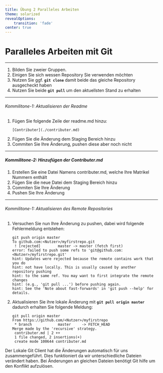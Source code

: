 ```yaml
---
title: Übung 2 Paralleles Arbeiten
theme: solarized
revealOptions:
    transition: 'fade'
center: true
---
```

# Paralleles Arbeiten mit Git

---
1. Bilden Sie zweier Gruppen. 
2. Einigen Sie sich wessen Repository Sie verwenden möchten
3. Nutzen Sie ggf. **`git clone`** damit beide das gleiche Repository ausgecheckt haben
4. Nutzen Sie beide **`git pull`** um den aktuellsten Stand zu erhalten

---
###### Kommilitone-1: Aktualisieren der Readme
1. Fügen Sie folgende Zeile der readme.md hinzu:
    ```
    [Contributer](./contributer.md)
    ```
2. Fügen Sie die Änderung dem Staging Bereich hinzu
3. Commiten Sie Ihre Änderung, pushen diese aber noch nicht

---
##### Kommilitone-2: Hinzufügen der Contributer.md
1. Erstellen Sie eine Datei Namens contributer.md, welche Ihre Matrikel Nummern enthält
2. Fügen Sie die neue Datei dem Staging Bereich hinzu
3. Commiten Sie Ihre Änderung
4. Pushen Sie Ihre Änderung 

---
###### Kommilitone-1: Aktualisieren des Remote Repositories
1. Versuchen Sie nun Ihre Änderung zu pushen, dabei wird folgende Fehlermeldung entstehen:
    ```
    git push origin master
    To github.com:<Nutzer>/myfirstrepo.git
     ! [rejected]        master -> master (fetch first)
    error: failed to push some refs to 'git@github.com:<Nutzer>/myfirstrepo.git'
    hint: Updates were rejected because the remote contains work that you do
    hint: not have locally. This is usually caused by another repository pushing
    hint: to the same ref. You may want to first integrate the remote changes
    hint: (e.g., 'git pull ...') before pushing again.
    hint: See the 'Note about fast-forwards' in 'git push --help' for details.
    ```
2. Aktualisieren Sie ihre lokale Änderung mit **`git pull origin master`** dadurch erhalten Sie folgende Meldung: 
    ```
    git pull origin master
    From https://github.com/<Nutzer>/myfirstrepo
     * branch            master     -> FETCH_HEAD
    Merge made by the 'recursive' strategy.
     contributer.md | 2 ++
     1 file changed, 2 insertions(+)
     create mode 100644 contributer.md
    ```
Der Lokale Git Client hat die Änderungen automatisch für uns zusammengeführt. Dies funktioniert da wir unterschiedliche Dateien verändert haben. Bei Änderungen an gleichen Dateien benötigt Git hilfe um den Konflikt aufzulösen. 

